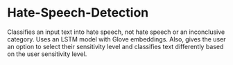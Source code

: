 # Hate-Speech-Detection
Classifies an input text into hate speech, not hate speech or an inconclusive category. Uses an LSTM model with Glove embeddings. Also, gives the user an option to select their sensitivity level and classifies text differently based on the user sensitivity level.
